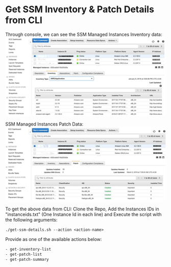 # Get SSM Inventory & Patch Details from CLI

Through console, we can see the SSM Managed Instances Inventory data:
![Alt text](images/ssm-inventory.jpg?raw=true "SSM Inventory")

SSM Managed Instances Patch Data:
![Alt text](images/ssm-patch.jpg?raw=true "SSM Patch")


To get the above data from CLI: Clone the Repo, Add the Instances IDs in "instanceids.txt" (One Instance Id in each line) and Execute the script with the following arguments:
```
./get-ssm-details.sh --action <action-name>
```
Provide <action-name> as  one of the available actions below:
```
- get-inventory-list
- get-patch-list 
- get-patch-summary
```

